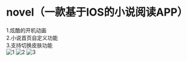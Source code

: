 # novel（一款基于IOS的小说阅读APP）
####
1.炫酷的开机动画   
2.小说首页自定义功能   
3.支持切换皮肤功能   
![1](/blob/master/novel/Resource/1.png)
![2](/blob/master/novel/Resource/2.png)
![3](/blob/master/novel/Resource/4.png)
